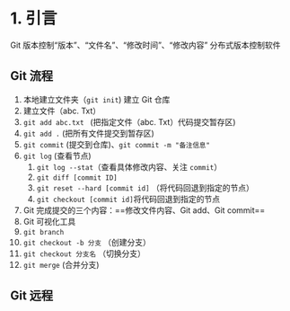 # 1. 引言 
Git 版本控制“版本”、“文件名”、“修改时间”、“修改内容”
分布式版本控制软件 

## Git 流程 
1. 本地建立文件夹（`git init`) 建立 Git 仓库
2. 建立文件（abc. Txt）
3. `git add abc.txt ` (把指定文件（abc. Txt）代码提交暂存区)
4. `git add .` (把所有文件提交到暂存区)
5. `git commit` (提交到仓库)、`git commit -m "备注信息"`
6. `git log` (查看节点)
	1. `git log --stat`（查看具体修改内容、关注 `commit`）
	2. `git diff [commit ID]`
	3. `git reset --hard [commit id]` （将代码回退到指定的节点）
	4. `git checkout [commit id]`将代码回退到指定的节点
7. Git 完成提交的三个内容：==修改文件内容、Git add、Git commit==
8. Git 可视化工具 
9. `git branch` 
10. `git checkout -b 分支` （创建分支）
11. `git checkout 分支名` （切换分支）
12. `git merge` (合并分支)

## Git 远程



